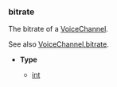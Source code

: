 ### bitrate [](https://discordpy.readthedocs.io/en/v1.7.3/api.html#discord.AuditLogDiff.bitrate "Permalink to this definition")

The bitrate of a [VoiceChannel](discord/Data%20Classes/VoiceChannel/VoiceChannel).

See also [VoiceChannel.bitrate](discord/Data%20Classes/VoiceChannel/bitrate).

- **Type**

	- [int](https://docs.python.org/3/library/functions.html#int "(in Python v3.9)")

